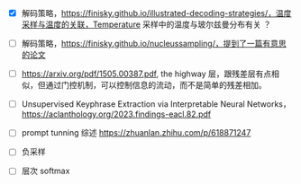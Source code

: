 

- [x] 解码策略，https://finisky.github.io/illustrated-decoding-strategies/，温度采样与温度的关联，Temperature 采样中的温度与玻尔兹曼分布有关 ？
- [ ] 解码策略，https://finisky.github.io/nucleussampling/，提到了一篇有意思的论文 
- [ ] https://arxiv.org/pdf/1505.00387.pdf, the highway 层，跟残差层有点相似，但通过门控机制，可以控制信息的流动，而不是简单的残差相加。
- [ ] Unsupervised Keyphrase Extraction via Interpretable Neural Networks， https://aclanthology.org/2023.findings-eacl.82.pdf
- [ ] prompt tunning 综述 https://zhuanlan.zhihu.com/p/618871247
- [ ] 负采样 
- [ ] 层次 softmax 

